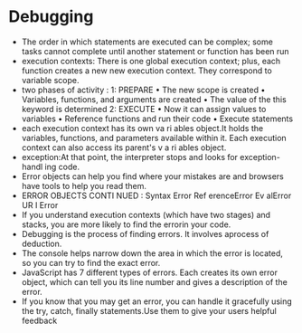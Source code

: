 # Debugging
- The order in which statements are executed can be complex; some tasks cannot complete until another statement or function has been run
- execution contexts: There is one global execution context; plus, each function creates a new
new execution context. They correspond to variable scope. 
- two phases of activity :
1: PREPARE
• The new scope is created
• Variables, functions, and arguments are created
• The value of the this keyword is determined
2: EXECUTE
• Now it can assign values to variables
• Reference functions and run their code
• Execute statements
- each execution context has its own va ri ables object.It holds the variables, functions, and parameters available within it. Each execution context can also access its parent's v a ri ables object. 
- exception:At that point, the interpreter stops and looks for exception-handl ing code. 
- Error objects can help you find where your mistakes are and browsers have tools to help you read them. 
- ERROR OBJECTS CONTI NUED :
Syntax Error 
Ref erenceError 
Ev alError 
UR I Error 
- If you understand execution contexts (which have two stages) and stacks, you are more likely to find the errorin your code.
- Debugging is the process of finding errors. It involves aprocess of deduction.
- The console helps narrow down the area in which the error is located, so you can try to find the exact error.
- JavaScript has 7 different types of errors. Each creates its own error object, which can tell you its line number and gives a description of the error.
- If you know that you may get an error, you can handle it gracefully using the try, catch, finally statements.Use them to give your users helpful feedback